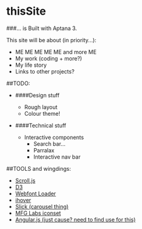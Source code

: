 thisSite
========

###... is Built with Aptana 3.

This site will be about (in priority...):
- ME ME ME ME ME and more ME
- My work (coding + more?)
- My life story
- Links to other projects?

##TODO:

- ####Design stuff
    - Rough layout
    - Colour theme!

- ####Technical stuff
    - Interactive components
        - Search bar...
        - Parralax
        - Interactive nav bar

##TOOLS and wingdings:

- [Scroll.js](https://github.com/hakimel/stroll.js)
- [D3](https://github.com/mbostock/d3)
- [Webfont Loader](https://github.com/typekit/webfontloader)
- [ihover](https://github.com/gudh/ihover)
- [Slick (carousel thing)](https://github.com/kenwheeler/slick)
- [MFG Labs iconset](https://github.com/MfgLabs/mfglabs-iconset)
- [Angular.js (just cause? need to find use for this)](https://github.com/angular/angular.js)